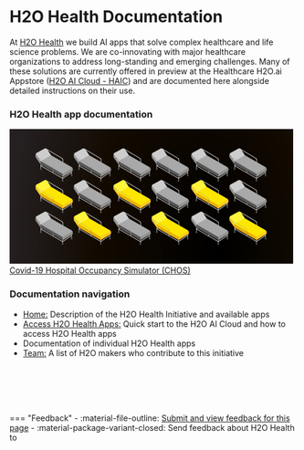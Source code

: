 <h1 class="home-page-title">H2O Health Documentation</h1>

At <a href="https://h2o.ai/solutions/industry/health/" target="_blank" >H2O Health</a> we build AI apps that solve complex healthcare and life science problems. We are co-innovating with major healthcare organizations to address long-standing and emerging challenges. Many of these solutions are currently offered in preview at the Healthcare H2O.ai Appstore (<a href="https://cloud.h2o.ai/login?referer=%2F" target="_blank" >H2O AI Cloud - HAIC</a>) and are documented here alongside detailed instructions on their use.

<h3 class="suite-title">H2O Health app documentation</h3>

<div class="home-suite-container">
  <a href="/h2o-health/epidemiology/covid_19_hospital_occupancy_simulator/overview/" class="home-app-link">
    <img src="assets/index/logo_chos.png" class="home-app-logo" />
    <span>Covid-19 Hospital Occupancy Simulator (CHOS)</span>
  </a>
</div>




<h3 class="suite-title">Documentation navigation</h3>
<ul style="margin-bottom: 80px;">
  <li>
    <span><a class="table-of-contents-link" href="/h2o-health/">Home:</a> Description of the H2O Health Initiative and available apps</span>
  </li>
  <li>
    <span><a class="table-of-contents-link" href="/h2o-health/access_h2o_health_apps/">Access H2O Health Apps:</a> Quick start to the H2O AI Cloud and how to access H2O Health apps</span>
  </li>
  <li>
     <span>Documentation of individual H2O Health apps</span>
  </li>
  <li>
    <span><a class="table-of-contents-link" href="/h2o-health/team/">Team:</a> A list of H2O makers who contribute to this initiative</span>
  </li>
</ul>


<br>
=== "Feedback"
    - :material-file-outline: <a href="https://github.com/h2oai/h2o-health/issues/new?assignees=5675sp&labels=h2o_health%2Fdocumentation&template=general_documentation_feedback.md&title=%5BH2O+Health+DOCS%5D" target="_blank">Submit and view feedback for this page</a>
    - :material-package-variant-closed: Send feedback about H2O Health to <niki.athanasiadou@h2o.ai>
